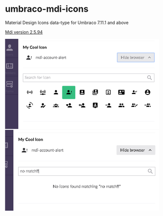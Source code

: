 # umbraco-mdi-icons

Material Design Icons data-type for Umbraco 7.11.1 and above

[Mdi version 2.5.94](https://cdn.materialdesignicons.com/2.5.94/)

![Screenshot Default View](https://raw.githubusercontent.com/mooce/umbraco-mdi-icons/master/docs/img/backoffice-default.png)  
![Screenshot Search No Match](https://raw.githubusercontent.com/mooce/umbraco-mdi-icons/master/docs/img/backoffice-nomatch.png)  

